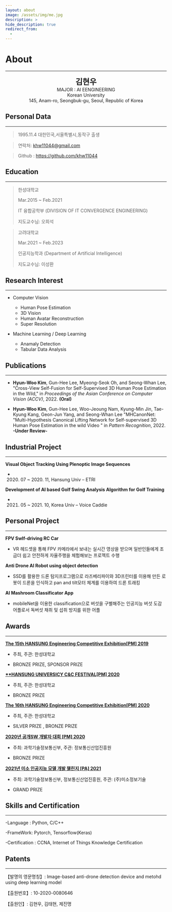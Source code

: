 ```yaml
---
layout: about
image: /assets/img/me.jpg
description: >
hide_description: true
redirect_from:
  -
---
```



# About

<!--author-->

* * *
<center>
<span style=
"font-size:170%;
font-weight:bold">
김현우
</span>
</center>

<center>MAJOR : AI EENGINEERING</center>

<center>Korean University</center>

<center>145, Anam-ro, Seongbuk-gu, Seoul, Republic of Korea</center>

## Personal Data
---
> 1995.11.4 대한민국,서울특별시,동작구 출생

> 연락처: khw11044@gmail.com

> Github : <a href="https://github.com/khw11044">https://github.com/khw11044</a>


## Education
---
> 한성대학교
>
> Mar.2015 ~ Feb.2021 
>
> IT 융합공학부 (DIVISION OF IT CONVERGENCE ENGINEERING)
> 
> 지도교수님: 오희석

> 고려대학교
>
> Mar.2021 ~ Feb.2023 
>
> 인공지능학과 (Department of Artificial Intelligence) 
> 
> 지도교수님: 이성환


## Research Interest
---

* Computer Vision
    + Human Pose Estimation
    + 3D Vision
    + Human Avatar Reconstruction
    + Super Resolution

* Machine Learning / Deep Learning
    + Anamaly Detection
    + Tabular Data Analysis

## Publications

---

* __Hyun-Woo Kim__, Gun-Hee Lee, Myeong-Seok Oh, and Seong-Whan Lee, "Cross-View Self-Fusion for Self-Supervised 3D Human Pose Estimation in the Wild," in _Proceedings of the Asian Conference on Computer Vision (ACCV)_, 2022. __(Oral)__

* __Hyun-Woo Kim__, Gun-Hee Lee, Woo-Jeoung Nam, Kyung-Min Jin, Tae-Kyung Kang, Geon-Jun Yang, and Seong-Whan Lee "MHCanonNet: "Multi-Hypothesis Canonical Lifting Network for Self-supervised 3D Human Pose Estimation in the wild Video " in _Pattern Recognition_, 2022. __-Under Review-__


## Industrial Project
---

**Visual Object Tracking Using Plenoptic Image Sequences**

- 2020. 07 ~ 2020. 11,  Hansung Univ – ETRI


**Development of AI based Golf Swing Analysis Algorithm for Golf Training**

- 2021. 05 ~ 2021. 10,  Korea Univ – Voice Caddie

## Personal Project
---

**FPV Swlf-driving RC Car**

* VR 헤드셋을 통해 FPV 카메라에서 보내는 실시간 영상을 받으며 일반인들에게 조금더 쉽고 안전하게 자율주행을 체험해보는 프로젝트 수행

**Anti Drone AI Robot using object detection**

* SSD를 활용한 드론 탐지프로그램으로 라즈베리파이와 3D프린터를 이용해 만든 로봇이 드론을 인식하고 pan and tilt모터 체계를 이용하여 드론 트래킹

**AI Mashroom Classificator App**

* mobileNet을 이용한 classification으로 버섯을 구별해주는 인공지능 버섯 도감 어플로서 독버섯 채취 및 섭취 방지를 위한 어플

## Awards
---

<u><strong><a href="https://www.youtube.com/watch?v=-ofj2vTvH0Q/">The 15th HANSUNG Engineering Competitive Exhibition[PM] 2019 </a></strong></u>

- 주최, 주관: 한성대학교

- BRONZE PRIZE, SPONSOR PRIZE

<u><strong><a href="https://www.youtube.com/watch?v=5rFu7Kv_DfY&t=362s">**HANSUNG UNIVERSICY C&C FESTIVAL[PM] 2020</a></strong></u>

- 주최, 주관: 한성대학교

- BRONZE PRIZE

<a herf="https://www.youtube.com/watch?v=Mn9Dx5xukcg&t=10s"><u><strong>The 16th HANSUNG Engineering Competitive Exhibition[PM] 2020</strong></u></a>

- 주최, 주관: 한성대학교

- SILVER PRIZE , BRONZE PRIZE

<a herf="https://www.youtube.com/watch?v=ah9MZQ0PjMI&t=60s"><u><strong>2020년 공개SW 개발자 대회 [PM] 2020</strong></u></a>

- 주최: 과학기술정보통신부, 주관: 정보통신산업진흥원

- BRONZE PRIZE

<a herf="https://www.mbn.co.kr/news/economy/4668445"><u><strong>2021년 미소 인공지능 모델 개발 챌린지 [PA] 2021</strong></u></a>

- 주최: 과학기술정보통신부, 정보통신산업진흥원, 주관: (주)미소정보기술

- GRAND PRIZE



## Skills and Certification
---
-Language : Python, C/C++

-FrameWork: Pytorch, Tensorflow(Keras)

-Certification : CCNA, Internet of Things Knowledge Certification

## Patents
---
【발명의 영문명칭】: Image-based anti-drone detection device and metohd using deep learning model

【출원번호】: 10-2020-0080646

【출원인】: 김현우, 김태현, 제진명

